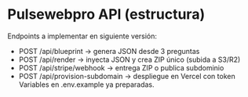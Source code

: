# Pulsewebpro API (estructura)
Endpoints a implementar en siguiente versión:
- POST /api/blueprint → genera JSON desde 3 preguntas
- POST /api/render → inyecta JSON y crea ZIP único (subida a S3/R2)
- POST /api/stripe/webhook → entrega ZIP o publica subdominio
- POST /api/provision-subdomain → despliegue en Vercel con token
Variables en .env.example ya preparadas.
